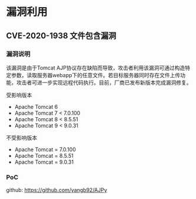 # 漏洞利用

## CVE-2020-1938 文件包含漏洞

### 漏洞说明
该漏洞是由于Tomcat AJP协议存在缺陷而导致，攻击者利用该漏洞可通过构造特定参数，读取服务器webapp下的任意文件。若目标服务器同时存在文件上传功能，攻击者可进一步实现远程代码执行。目前，厂商已发布新版本完成漏洞修复。

受影响版本

* Apache Tomcat 6  
* Apache Tomcat 7 < 7.0.100  
* Apache Tomcat 8 < 8.5.51
* Apache Tomcat 9 < 9.0.31

不受影响版本

* Apache Tomcat = 7.0.100
* Apache Tomcat = 8.5.51
* Apache Tomcat = 9.0.31

### PoC
github: <https://github.com/yangb92/AJPy>
